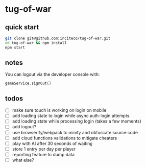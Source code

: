 # tug-of-war

## quick start

```sh
git clone git@github.com:inciteco/tug-of-war.git
cd tug-of-war && npm install
npm start
```

## notes

You can logout via the developer console with:
```
gameService.signOut()
```

## todos

- [ ] make sure touch is working on login on mobile
- [ ] add loading state to login while async auth-login attempts
- [ ] add loading state while processing login (takes a few moments)
- [ ] add logout?
- [ ] use browserify/webpack to minify and obfuscate source code
- [ ] add cloud functions validations to mitigate cheaters
- [ ] play with AI after 30 seconds of waiting
- [ ] store 1 entry per day per player
- [ ] reporting feature to dump data
- [ ] what else?
